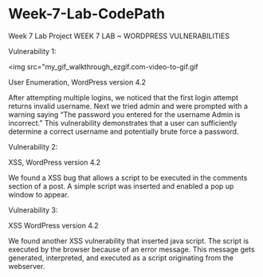 # Week-7-Lab-CodePath
Week 7 Lab Project
WEEK 7 LAB ~ WORDPRESS VULNERABILITIES


Vulnerability 1:

<img src="my_gif_walkthrough_ezgif.com-video-to-gif.gif



User Enumeration, WordPress version 4.2

After attempting multiple logins, we noticed that the first login attempt returns invalid username. Next we tried admin and were prompted with a warning saying “The password you entered for the username Admin is incorrect.” This vulnerability demonstrates that a user can sufficiently determine a correct username and potentially brute force a password.




Vulnerability 2:

XSS, WordPress version 4.2

We found a XSS bug that allows a script to be executed in the comments section of a post. A simple script was inserted and enabled a pop up window to appear.



Vulnerability 3:

XSS WordPress version 4.2

We found another XSS vulnerability that inserted java script. The script is executed by the browser because of an error message. This message gets generated, interpreted, and executed as a script originating from the webserver. 



